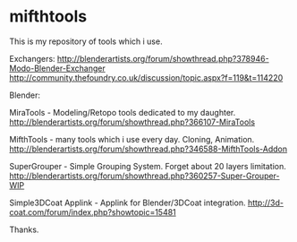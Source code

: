 # mifthtools
This is my repository of tools which i use.

Exchangers:
http://blenderartists.org/forum/showthread.php?378946-Modo-Blender-Exchanger
http://community.thefoundry.co.uk/discussion/topic.aspx?f=119&t=114220

Blender:

MiraTools - Modeling/Retopo tools dedicated to my daughter.
http://blenderartists.org/forum/showthread.php?366107-MiraTools

MifthTools - many tools which i use every day. Cloning, Animation.
http://blenderartists.org/forum/showthread.php?346588-MifthTools-Addon

SuperGrouper - Simple Grouping System. Forget about 20 layers limitation.
http://blenderartists.org/forum/showthread.php?360257-Super-Grouper-WIP

Simple3DCoat Applink - Applink for Blender/3DCoat integration.
http://3d-coat.com/forum/index.php?showtopic=15481

Thanks.
